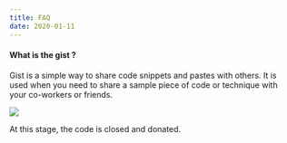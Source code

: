 ```yaml
---
title: FAQ
date: 2020-01-11
--- 
```


#### What is the gist ?

Gist is a simple way to share code snippets and pastes with others. It is used when you need to share a sample piece of code or technique with your co-workers or friends.

![](https://gitee.com/xudaolong/codeexpander-oss/raw/master/i/gist-show.png)

At this stage, the code is closed and donated.
